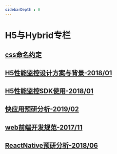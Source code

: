 ```yaml
---
sidebarDepth : 0
---
```

#  H5与Hybrid专栏

## [css命名约定](./css命名约定.md)

## [H5性能监控设计方案与背景-2018/01](./H5性能监控设计方案与背景.md)

## [H5性能监控SDK使用-2018/01](./H5性能监控SDK使用.md)

## [快应用预研分析-2019/02](./快应用预研分析.md)

## [web前端开发规范-2017/11](./web前端开发规范.md)

## [ReactNative预研分析-2018/06](./ReactNative预研分析.md)
